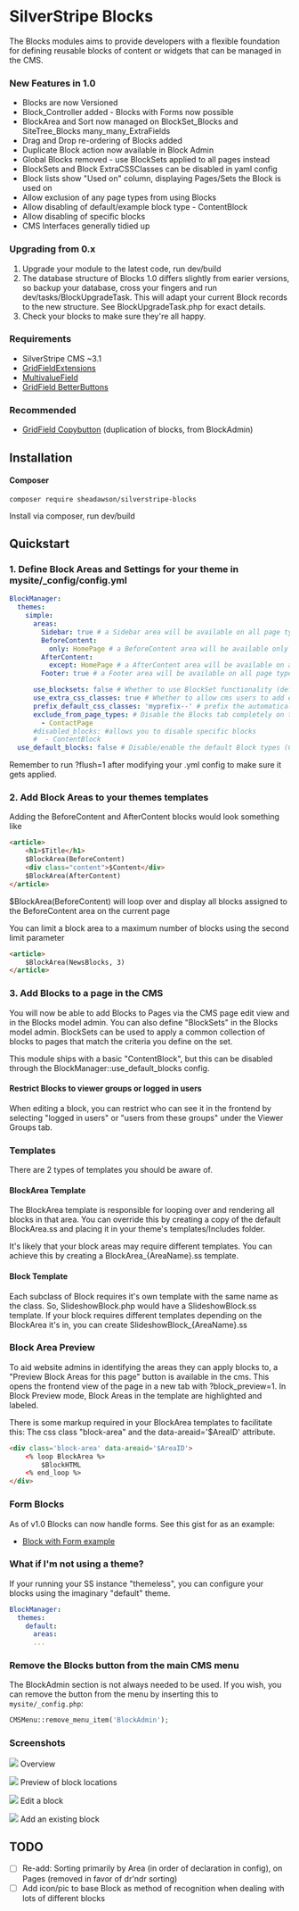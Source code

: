 # SilverStripe Blocks

The Blocks modules aims to provide developers with a flexible foundation for defining reusable blocks of content or widgets that can be managed in the CMS.

### New Features in 1.0

* Blocks are now Versioned
* Block_Controller added - Blocks with Forms now possible
* BlockArea and Sort now managed on BlockSet_Blocks and SiteTree_Blocks many_many_ExtraFields
* Drag and Drop re-ordering of Blocks added
* Duplicate Block action now available in Block Admin
* Global Blocks removed - use BlockSets applied to all pages instead
* BlockSets and Block ExtraCSSClasses can be disabled in yaml config
* Block lists show "Used on" column, displaying Pages/Sets the Block is used on
* Allow exclusion of any page types from using Blocks
* Allow disabling of default/example block type - ContentBlock
* Allow disabling of specific blocks
* CMS Interfaces generally tidied up

### Upgrading from 0.x

1. Upgrade your module to the latest code, run dev/build
2. The database structure of Blocks 1.0 differs slightly from earier versions, so backup your database, cross your fingers and run dev/tasks/BlockUpgradeTask. This will adapt your current Block records to the new structure. See BlockUpgradeTask.php for exact details.
3. Check your blocks to make sure they're all happy.

### Requirements

* SilverStripe CMS ~3.1
* [GridFieldExtensions](https://github.com/silverstripe-australia/silverstripe-gridfieldextensions)
* [MultivalueField](https://github.com/nyeholt/silverstripe-multivaluefield)
* [GridField BetterButtons](https://github.com/unclecheese/silverstripe-gridfield-betterbuttons)

### Recommended
* [GridField Copybutton](https://github.com/unisolutions/silverstripe-copybutton) (duplication of blocks, from BlockAdmin)

## Installation

#### Composer

	composer require sheadawson/silverstripe-blocks

Install via composer, run dev/build

## Quickstart

### 1. Define Block Areas and Settings for your theme in mysite/_config/config.yml

``` yml
BlockManager:
  themes:
    simple:
      areas:
        Sidebar: true # a Sidebar area will be available on all page types in simple theme
        BeforeContent:
          only: HomePage # a BeforeContent area will be available only on HomePage page types in simple theme
        AfterContent:
          except: HomePage # a AfterContent area will be available on all page types except HomePage in simple theme
        Footer: true # a Footer area will be available on all page types in simple theme

      use_blocksets: false # Whether to use BlockSet functionality (default if undeclared: true)
      use_extra_css_classes: true # Whether to allow cms users to add extra css classes to blocks (default if undeclared: false)
      prefix_default_css_classes: 'myprefix--' # prefix the automatically generated CSSClasses based on class name (default if undeclared: false)
      exclude_from_page_types: # Disable the Blocks tab completely on these pages of these types
        - ContactPage
      #disabled_blocks: #allows you to disable specific blocks
      #  - ContentBlock
  use_default_blocks: false # Disable/enable the default Block types (ContentBlock) (default if undeclared: true)
```

Remember to run ?flush=1 after modifying your .yml config to make sure it gets applied.

### 2. Add Block Areas to your themes templates

Adding the BeforeContent and AfterContent blocks would look something like

```html
<article>
	<h1>$Title</h1>
	$BlockArea(BeforeContent)
	<div class="content">$Content</div>
	$BlockArea(AfterContent)
</article>
```

$BlockArea(BeforeContent) will loop over and display all blocks assigned to the BeforeContent area on the current page

You can limit a block area to a maximum number of blocks using the second limit parameter

```html
<article>
	$BlockArea(NewsBlocks, 3)
</article>
```

### 3. Add Blocks to a page in the CMS

You will now be able to add Blocks to Pages via the CMS page edit view and in the Blocks model admin. You can also define "BlockSets" in the Blocks model admin. BlockSets can be used to apply a common collection of blocks to pages that match the criteria you define on the set.

This module ships with a basic "ContentBlock", but this can be disabled through the BlockManager::use_default_blocks config.

#### Restrict Blocks to viewer groups or logged in users

When editing a block, you can restrict who can see it in the frontend by selecting "logged in users" or "users from these groups" under the Viewer Groups tab.

### Templates

There are 2 types of templates you should be aware of.

#### BlockArea Template

The BlockArea template is responsible for looping over and rendering all blocks in that area. You can override this by creating a copy of the default BlockArea.ss and placing it in your theme's templates/Includes folder.

It's likely that your block areas may require different templates. You can achieve this by creating a BlockArea_{AreaName}.ss template.

#### Block Template

Each subclass of Block requires it's own template with the same name as the class. So, SlideshowBlock.php would have a SlideshowBlock.ss template. If your block requires different templates depending on the BlockArea it's in, you can create SlideshowBlock_{AreaName}.ss

### Block Area Preview

To aid website admins in identifying the areas they can apply blocks to, a "Preview Block Areas for this page" button is available in the cms. This opens the frontend view of the page in a new tab with ?block_preview=1. In Block Preview mode, Block Areas in the template are highlighted and labeled.

There is some markup required in your BlockArea templates to facilitate this: The css class "block-area" and the data-areaid='$AreaID' attribute.

```html
<div class='block-area' data-areaid='$AreaID'>
	<% loop BlockArea %>
		$BlockHTML
	<% end_loop %>
</div>
```

### Form Blocks

As of v1.0 Blocks can now handle forms. See this gist for as an example:

* [Block with Form example](https://gist.github.com/sheadawson/e584b0771f6b124701b4)

### What if I'm not using a theme?

If your running your SS instance "themeless", you can configure your blocks using the imaginary "default" theme.

``` yml
BlockManager:
  themes:
    default:
      areas:
      ...
```

### Remove the Blocks button from the main CMS menu

The BlockAdmin section is not always needed to be used. If you wish, you can remove the button from the menu by inserting this to `mysite/_config.php`:

``` php
CMSMenu::remove_menu_item('BlockAdmin');
```

### Screenshots

![](docs/images/overview-1.0.png)
Overview

![](docs/images/preview-1.0.png)
Preview of block locations

![](docs/images/edit-1.0.png)
Edit a block

![](docs/images/existing-1.0.png)
Add an existing block

## TODO

- [ ] Re-add: Sorting primarily by Area (in order of declaration in config), on Pages (removed in favor of dr'ndr sorting)
- [ ] Add icon/pic to base Block as method of recognition when dealing with lots of different blocks
